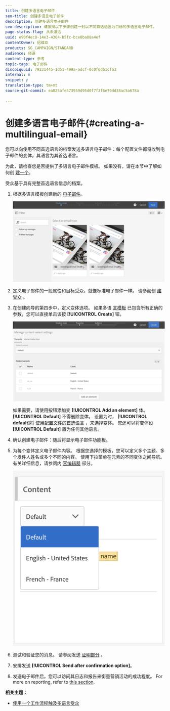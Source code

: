 ```yaml
---
title: 创建多语言电子邮件
seo-title: 创建多语言电子邮件
description: 创建多语言电子邮件
seo-description: 请按照以下步骤创建一封以不同首选语言为目标的多语言电子邮件。
page-status-flag: 从未激活
uuid: e90f4ec8-14e3-4304-b5fc-bce0ba08a4ef
contentOwner: 绍维亚
products: SG_CAMPAIGN/STANDARD
audience: 频道
content-type: 参考
topic-tags: 电子邮件
discoiquuid: 79231445-1d51-499a-adcf-0c0f6db1cfa3
internal: n
snippet: y
translation-type: tm+mt
source-git-commit: ea825afe573959d95d0f7f3f6e79dd38ac5a678a

---
```



# 创建多语言电子邮件{#creating-a-multilingual-email}

您可以向使用不同首选语言的档案发送多语言电子邮件：每个配置文件都将收到电子邮件的变体，其语言为其首选语言。

为此，请检查您是否提供了多语言电子邮件模板。 如果没有，请在本节中了解如何创 [建一个](../../start/using/creating-a-multilingual-template.md)。

受众基于具有完整首选语言信息的档案。

1. 根据多语言模板创建新的 [电子邮件](../../start/using/creating-a-multilingual-template.md)。

   ![](assets/multi_create1.png)

1. 定义电子邮件的一般属性和目标受众，就像标准电子邮件一样。 请参阅创 [建受众](../../audiences/using/creating-audiences.md) 。
1. 在创建向导的第四步中，定义变体选项。 如果多语 [言模板](../../start/using/creating-a-multilingual-template.md) 已包含所有正确的参数，您可以直接单击该按 **[!UICONTROL Create]** 钮。

   ![](assets/multi_create4.png)

   如果需要，请使用按钮添加变 **[!UICONTROL Add an element]** 体。 **[!UICONTROL Default]** 不得删除变体。 设置为时， **[!UICONTROL default]**&#x200B;将 [使用配置文件的首选语言](../../audiences/using/creating-profiles.md) ，来选择变体。 您还可以将变体设 **[!UICONTROL Default]** 置为任何其他语言。

1. 确认创建电子邮件：随后将显示电子邮件功能板。
1. 为每个变体定义电子邮件内容。 根据您选择的模板，您可以定义多个主题、多个发件人姓名或多个不同的内容。 使用下拉菜单在元素的不同变体之间导航。 有关详细信息，请参阅内 [容编辑器](../../designing/using/overview.md) 部分。

   ![](assets/multi_selectcontent.png)

1. 测试和验证您的消息。 请参阅发送 [证明部分](../../sending/using/managing-test-profiles-and-sending-proofs.md#sending-proofs) 。
1. 安排发送 **[!UICONTROL Send after confirmation option]**。
1. 发送电子邮件后，您可以访问其日志和报告来衡量营销活动的成功程度。 For more on reporting, refer to [this section](../../reporting/using/about-dynamic-reports.md).

**相关主题：**

* [使用一个工作流程触及多语言受众](https://helpx.adobe.com/campaign/kb/simplify-campaign-management.html#Engageyourcustomersateverystep)
